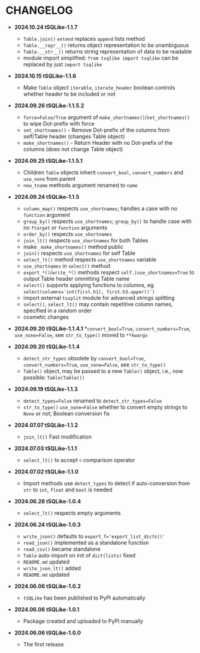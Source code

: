 # CHANGELOG

* **2024.10.24    tSQLike-1.1.7**
  * `Table.join()` `extend` replaces `append` lists method
  * `Table.__repr__()` returns object representation to be unambiguous
  * `Table.__str__()` returns string representation of data to be readable
  * module import simplified: `from tsqlike import tsqlike` can be replaced by just `import tsqlike`

* **2024.10.15    tSQLike-1.1.6**
  * Make `Table` object `iterable`, `iterate_header` boolean controls whether header to be included or not

* **2024.09.26    tSQLike-1.1.5.2**
  * `force=False/True` argument of `make_shortnames()`/`set_shortnames()` to wipe Dot-prefix with force
  * `set_shortnames()` - Remove Dot-prefix of the columns from self/Table header (changes Table object)
  * `make_shortnames()` - Return Header with no Dot-prefix of the columns (does not change Table object)

* **2024.09.25    tSQLike-1.1.5.1**
  * Children `Table` objects inherit `convert_bool`, `convert_numbers` and `use_none` from parent
  * `new_tname` methods argument renamed to `name`

* **2024.09.24    tSQLike-1.1.5**
  * `column_map()` respects `use_shortnames`; handles a case with no `function` argument
  * `group_by()` respects `use_shortnames`; `group_by()` to handle case with no `ftarget` or `function` arguments
  * `order_by()` respects `use_shortnames`
  * `join_lt()` respects `use_shortnames` for both Tables
  * make `_make_shortnames()` method public
  * `join()` respects `use_shortnames` for self Table
  * `select_lt()` method respects `use_shortnames` variable
  * `use_shortnames` in `select()` method
  * `export_*()`/`write_*()` methods respect `self.|use_shortnames=True` to output Table header ommitting Table name
  * `select()` supports applying functions to columns, eg. `select(columns='int(first.h1), first.h3.upper()')`
  * import external `tssplit` module for advanced strings splitting
  * `select()`, `select_lt()` may contain repetitive column names, specified in a random order
  * cosmetic changes

* **2024.09.20    tSQLike-1.1.4.1**
  *`convert_bool=True`, `convert_numbers=True`, `use_none=False`, see `str_to_type()` moved to `**kwargs`

* **2024.09.20    tSQLike-1.1.4**
  * `detect_str_types` obsolete by `convert_bool=True`, `convert_numbers=True`, `use_none=False`, see `str_to_type()`
  * `Table()` object, may be passed to a new `Table()` object, i.e., now possible: `Table(Table())`

* **2024.09.19    tSQLike-1.1.3**
  * `detect_types=False` renamed to `detect_str_types=False`
  * `str_to_type()` `use_none=False` whether to convert empty strings to `None` or not; Boolean conversion fix

* **2024.07.07    tSQLike-1.1.2**
  * `join_lt()` Fast modification

* **2024.07.03    tSQLike-1.1.1**
  * `select_lt()` to accept `<` comparison operator

* **2024.07.02    tSQLike-1.1.0**
  * Import methods use `detect_types` to detect if auto-conversion from `str` to `int`, `float` and `bool` is needed

* **2024.06.28    tSQLike-1.0.4**
  * `select_lt()` respects empty arguments

* **2024.06.24    tSQLike-1.0.3**
  * `write_json()` defaults to `export_f='export_list_dicts()'`
  * `read_json()` implemented as a standalone function
  * `read_csv()` became standalone
  * `Table` auto-import on init of `dict(lists)` fixed
  * `README.md` updated
  * `write_json_lt()` added
  * `README.md` updated

* **2024.06.06    tSQLike-1.0.2**
  * `tSQLike` has been published to PyPI automatically

* **2024.06.06    tSQLike-1.0.1**
  * Package created and uploaded to PyPI manually

* **2024.06.06    tSQLike-1.0.0**
  * The first release
